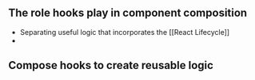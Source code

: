 ## The role hooks play in component composition
- Separating useful logic that incorporates the [[React Lifecycle]] 
- 
## Compose hooks to create reusable logic
